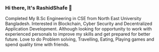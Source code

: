 ### Hi there, It's RashidShafe 👋

<!--
**RashidShafe/RashidShafe** is a ✨ _special_ ✨ repository because its `README.md` (this file) appears on your GitHub profile.

Here are some ideas to get you started:

- 🔭 I’m currently working on ...
- 🌱 I’m currently learning ...
- 👯 I’m looking to collaborate on ...
- 🤔 I’m looking for help with ...
- 💬 Ask me about ...
- 📫 How to reach me: ...
- 😄 Pronouns: ...
- ⚡ Fun fact: ...
-->
Completed My B.Sc Engineering in CSE from North East University Bangladesh. Interested in Blockchain, Cyber Security and Decentralized Application Development. Although looking for opportunity to work with experienced personals to improve my skills and get prepared for better future.
Love to do Problem solving, Travelling, Eating, Playing games and spend quality time with friends.
